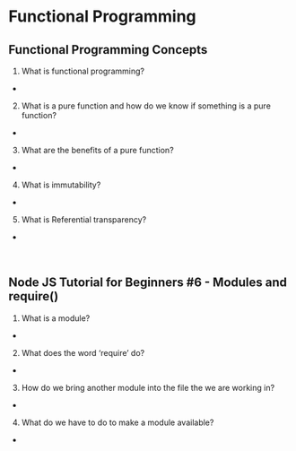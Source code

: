 # Functional Programming

## Functional Programming Concepts
1. What is functional programming?
* 
2. What is a pure function and how do we know if something is a pure function?
* 
3. What are the benefits of a pure function?
* 
4. What is immutability?
* 
5. What is Referential transparency?
* 

<br/>

## Node JS Tutorial for Beginners #6 - Modules and require()
1. What is a module?
* 
2. What does the word ‘require’ do?
* 
3. How do we bring another module into the file the we are working in?
* 
4. What do we have to do to make a module available?
* 